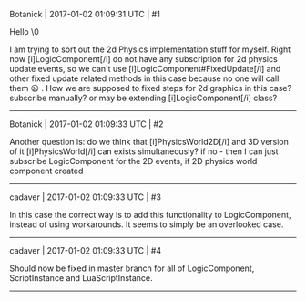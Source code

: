 Botanick | 2017-01-02 01:09:31 UTC | #1

Hello \0

I am trying to sort out the 2d Physics implementation stuff for myself. Right now [i]LogicComponent[/i] do not have any subscription for 2d physics update events, so we can't use [i]LogicComponent#FixedUpdate[/i] and other fixed update related methods in this case because no one will call them :frowning: . How we are supposed to fixed steps for 2d graphics in this case? subscribe manually? or may be extending [i]LogicComponent[/i] class?

-------------------------

Botanick | 2017-01-02 01:09:33 UTC | #2

Another question is: do we think that [i]PhysicsWorld2D[/i] and 3D version of it [i]PhysicsWorld[/i] can exists simultaneously? if no - then I can just subscribe LogicComponent for the 2D events, if 2D physics world component created

-------------------------

cadaver | 2017-01-02 01:09:33 UTC | #3

In this case the correct way is to add this functionality to LogicComponent, instead of using workarounds. It seems to simply be an overlooked case.

-------------------------

cadaver | 2017-01-02 01:09:33 UTC | #4

Should now be fixed in master branch for all of LogicComponent, ScriptInstance and LuaScriptInstance.

-------------------------

